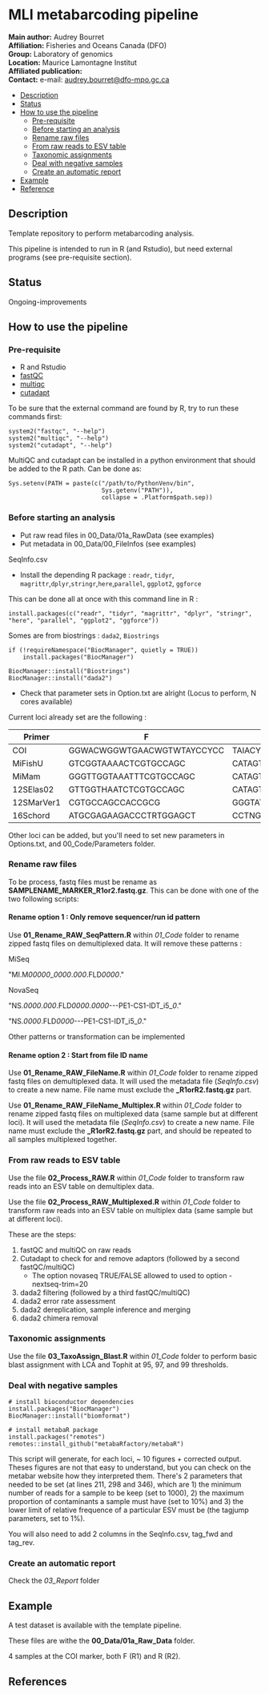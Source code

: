 # MLI metabarcoding pipeline

__Main author:__  Audrey Bourret  
__Affiliation:__  Fisheries and Oceans Canada (DFO)   
__Group:__        Laboratory of genomics   
__Location:__     Maurice Lamontagne Institut  
__Affiliated publication:__  
__Contact:__      e-mail: audrey.bourret@dfo-mpo.gc.ca 

- [Description](#description)
- [Status](#status)
- [How to use the pipeline](#how-to-use-the-pipeline)
  + [Pre-requisite](#pre-requisite)
  + [Before starting an analysis](#before-starting-an-analysis)
  + [Rename raw files](#rename-raw-files)
  + [From raw reads to ESV table](#from-raw-reads-to-esv-table)
  + [Taxonomic assignments](#taxonomic-assignments)
  + [Deal with negative samples](#deal-with-negative-samples)
  + [Create an automatic report](#create-an-automatic-report)
- [Example](#example)
- [Reference](#references)

## Description 

Template repository to perform metabarcoding analysis. 

This pipeline is intended to run in R (and Rstudio), but need external programs (see pre-requisite section). 

## Status
Ongoing-improvements

## How to use the pipeline

### Pre-requisite

- R and Rstudio
- [fastQC](https://www.bioinformatics.babraham.ac.uk/projects/fastqc/)
- [multiqc](https://multiqc.info/)
- [cutadapt](https://cutadapt.readthedocs.io/en/stable/)

To be sure that the external command are found by R, try to run these commands first:

```{r}
system2("fastqc", "--help")
system2("multiqc", "--help")
system2("cutadapt", "--help")
```

MultiQC and cutadapt can be installed in a python environment that should be added to the R path. Can be done as:

```{r}
Sys.setenv(PATH = paste(c("/path/to/PythonVenv/bin",
                          Sys.getenv("PATH")),
                          collapse = .Platform$path.sep))
```
### Before starting an analysis

- Put raw read files in 00_Data/01a_RawData (see examples)
- Put metadata in 00_Data/00_FileInfos (see examples)

SeqInfo.csv

- Install the depending R package : `readr`, `tidyr`, `magrittr`,`dplyr`,`stringr`,`here`,`parallel`, `ggplot2`, `ggforce`

This can be done all at once with this command line in R :

```{r}
install.packages(c("readr", "tidyr", "magrittr", "dplyr", "stringr", "here", "parallel", "ggplot2", "ggforce"))
```
Somes are from biostrings : `dada2`, `Biostrings`

```{r}
if (!requireNamespace("BiocManager", quietly = TRUE))
    install.packages("BiocManager")
 
BiocManager::install("Biostrings")
BiocManager::install("dada2")
```
 - Check that parameter sets in Option.txt are alright (Locus to perform, N cores available)
 
 Current loci already set are the following :

| Primer | F | R | Ref |
--- | --- | --- | --- | 
|COI|GGWACWGGWTGAACWGTWTAYCCYCC|TAIACYTCIGGRTGICCRAARAAYCA| |	
|MiFishU|GTCGGTAAAACTCGTGCCAGC|CATAGTGGGGTATCTAATCCCAGTTTG| |	
|MiMam|GGGTTGGTAAATTTCGTGCCAGC|CATAGTGGGGTATCTAATCCCAGTTTG| |	
|12SElas02|GTTGGTHAATCTCGTGCCAGC|CATAGTAGGGTATCTAATCCTAGTTTG| |	
|12SMarVer1|CGTGCCAGCCACCGCG|GGGTATCTAATCCYAGTTTG| |
|16Schord|ATGCGAGAAGACCCTRTGGAGCT|CCTNGGTCGCCCCAAC| |	

Other loci can be added, but you'll need to set new parameters in Options.txt, and 00_Code/Parameters folder.

### Rename raw files

To be process, fastq files must be rename as **SAMPLENAME_MARKER_R1or2.fastq.gz**. This can be done with one of the two following scripts:

#### Rename option 1 : Only remove sequencer/run id pattern

Use **01_Rename_RAW_SeqPattern.R** within *01_Code* folder to rename zipped fastq files on demultiplexed data. It will remove these patterns :

MiSeq

"MI.M*00000*_*0000*.*000*.FLD*0000*."

NovaSeq 

"NS.*0000*.*000*.FLD*0000*.*0000*---PE1-CS1-IDT_i5_*0*."

"NS.*0000*.FLD*0000*---PE1-CS1-IDT_i5_*0*."

Other patterns or transformation can be implemented

#### Rename option 2 : Start from file ID name 

Use **01_Rename_RAW_FileName.R** within *01_Code* folder to rename zipped fastq files on demultiplexed data. It will used the metadata file (*SeqInfo.csv*) to create a new name. File name must exclude the **_R1orR2.fastq.gz** part.

Use **01_Rename_RAW_FileName_Multiplex.R** within *01_Code* folder to rename zipped fastq files on multiplexed data (same sample but at different loci). It will used the metadata file (*SeqInfo.csv*) to create a new name. File name must exclude the **_R1orR2.fastq.gz** part, and should be repeated to all samples multiplexed together. 

### From **raw reads** to **ESV table**

Use the file **02_Process_RAW.R** within *01_Code* folder to transform raw reads into an ESV table on demultiplex data. 

Use the file **02_Process_RAW_Multiplexed.R** within *01_Code* folder to transform raw reads into an ESV table on multiplex data (same sample but at different loci). 


These are the steps:
1. fastQC and multiQC on raw reads
2. Cutadapt to check for and remove adaptors (followed by a second fastQC/multiQC)
	- The option novaseq TRUE/FALSE allowed to used to option -nextseq-trim=20
3. dada2 filtering (followed by a third fastQC/multiQC)
4. dada2 error rate assessment
5. dada2 dereplication, sample inference and merging
6. dada2 chimera removal

### Taxonomic assignments

Use the file **03_TaxoAssign_Blast.R** within *01_Code* folder to perform basic blast assignment with LCA and Tophit at 95, 97, and 99 thresholds. 

### Deal with negative samples

```
# install bioconductor dependencies
install.packages("BiocManager")
BiocManager::install("biomformat")

# install metabaR package
install.packages("remotes")
remotes::install_github("metabaRfactory/metabaR")
```

This script will generate, for each loci, ~ 10 figures + corrected output. Theses figures are not that easy to understand, but you can check on the metabar website how they interpreted them. There's 2 parameters that needed to be set (at lines 211, 298 and 346), which are 1) the minimum number of reads for a sample to be keep (set to 1000), 2) the maximum proportion of contaminants a sample must have (set to 10%) and 3) the lower limit of relative frequence of a particular ESV must be (the tagjump parameters, set to 1%). 

You will also need to add 2 columns in the SeqInfo.csv, tag_fwd and tag_rev. 

### Create an automatic report

Check the *03_Report* folder

## Example

A test dataset is available with the template pipeline.

These files are withe the **00_Data/01a_Raw_Data** folder.

4 samples at the COI marker, both F (R1) and R (R2).

## References
